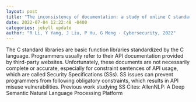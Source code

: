 ```yaml
--- 
layout: post 
title: "The inconsistency of documentation: a study of online C standard library documents" 
date: 2022-07-04 12:22:48 -0400 
categories: jekyll update 
author: "R Li, Y Yang, J Liu, P Hu, G Meng - Cybersecurity, 2022" 
--- 
```

The C standard libraries are basic function libraries standardized by the C language. Programmers usually refer to their API documentation provided by third-party websites. Unfortunately, these documents are not necessarily complete or accurate, especially for constraint sentences of API usage, which are called Security Specifications (SSs). SS issues can prevent programmers from following obligatory constraints, which results in API misuse vulnerabilities. Previous work studying SS Cites: AllenNLP: A Deep Semantic Natural Language Processing Platform